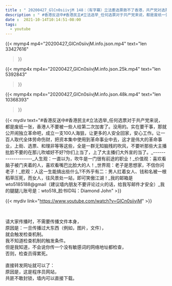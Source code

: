 ```yaml
---
title : " 20200427_GlCn0siivjM 148：（有字幕）立法委选票救不了香港，共产党对选票的看法就是一张上厕所都觉得硬的废纸，大家清醒一点好不好? "
description : " #香港反送中#香港民主#立法选举_任何选票对于共产党来说，都是废纸一张，香港人不要被一些人给第二次加害了。没用的。实在要干事，那就公开闹独立革命吧，成立一支100人海狙，让更多的人安全回家，安心工作。让一百人取代全体劳命伤财，把资本集中使用到革命事业中去，这才是伟大的革命事业，上街、选票、和理非等等这些，全是一群无知脑残的吹风，不要听那些大主播批脸不要的在那儿吹嘘好不好?你们上当了，上了大主播们大外宣的当了。_-------------------_人生观：一直以为，吹牛是一门很有前途的职业！_价值观：喜欢看脑子被门夹着的人，喜欢看嘴巴比脸大的人！_世界观：老子是思想家，不信你问老子！_悲观：人这一生能搞出些什么?不外乎有二：男人扛着女人、钱和名被一根稻草压死，而女人，往风景处一站，即可笑傲江湖！_我的邮箱是wto5185188@gmail（建议墙内朋友不要评论过火的话，给我写邮件才安全）_我的腿腿儿账号是：wto518_脸书ID叫：Diamond John "
date :  2021-10-14T10:14:51-08:00
tags:
  - youtube
---
```


{{< mymp4 mp4="20200427_GlCn0siivjM.info.json.mp4" 
text="len 33427616"
>}}

{{< mymp4x  mp4x="20200427_GlCn0siivjM.info.json.25k.mp4"
text="len 5392843"
>}}

{{< mymp4x  mp4x="20200427_GlCn0siivjM.info.json.48k.mp4"
text="len 10368393"
>}}


{{< mydiv text="#香港反送中#香港民主#立法选举_任何选票对于共产党来说，都是废纸一张，香港人不要被一些人给第二次加害了。没用的。实在要干事，那就公开闹独立革命吧，成立一支100人海狙，让更多的人安全回家，安心工作。让一百人取代全体劳命伤财，把资本集中使用到革命事业中去，这才是伟大的革命事业，上街、选票、和理非等等这些，全是一群无知脑残的吹风，不要听那些大主播批脸不要的在那儿吹嘘好不好?你们上当了，上了大主播们大外宣的当了。_-------------------_人生观：一直以为，吹牛是一门很有前途的职业！_价值观：喜欢看脑子被门夹着的人，喜欢看嘴巴比脸大的人！_世界观：老子是思想家，不信你问老子！_悲观：人这一生能搞出些什么?不外乎有二：男人扛着女人、钱和名被一根稻草压死，而女人，往风景处一站，即可笑傲江湖！_我的邮箱是wto5185188@gmail（建议墙内朋友不要评论过火的话，给我写邮件才安全）_我的腿腿儿账号是：wto518_脸书ID叫：Diamond John" >}}
<br>

{{< mydiv link="https://www.youtube.com/watch?v=GlCn0siivjM" >}}


<br>

请大家传播时，不需要传播文件本身，<br>
原因是：一旦传播过大东西（例如，图片，文件），<br>
就会触发检查机制。<br>
我不知道检查机制的触发条件。<br>
但是我知道，不会说你传一个没有敏感词的网络地址都检查，<br>
否则，检查员得累死。<br><br>
直接转发网址就可以了：<br>
原因是，这是程序员网站，<br>
共匪不敢封锁，墙内可以直接下载。


